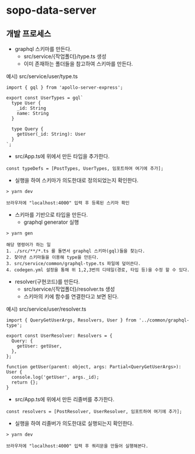 # sopo-data-server

## 개발 프로세스  

- graphql 스키마를 만든다.  
  - src/service/{작업폴더}/type.ts 생성  
  - 이미 존재하는 폴더들을 참고하여 스키마를 만든다.  

예시) src/service/user/type.ts
```  
import { gql } from 'apollo-server-express';

export const UserTypes = gql`
  type User {
    _id: String
    name: String
  }

  type Query {
    getUser(_id: String): User
  }
`;

```  

- src/App.ts에 위에서 만든 타입을 추가한다.  
```  
const typeDefs = [PostTypes, UserTypes, 임포트하여 여기에 추가];
```  


- 실행을 하여 스키마가 의도한대로 정의되었는지 확인한다.
```  
> yarn dev

브라우저에 "localhost:4000" 입력 후 등록된 스키마 확인
```  

- 스키마를 기반으로 타입을 만든다.   
  - graphql generator 실행  

```  
> yarn gen

해당 명령어가 하는 일
1. ./src/**/*.ts 를 돌면서 graphql 스키마(gql)들을 찾는다.  
2. 찾아낸 스키마들을 이용해 type을 만든다.  
3. src/service/common/graphql-type.ts 파일에 덮어쓴다.  
4. codegen.yml 설정을 통해 위 1,2,3번의 디테일(경로, 타입 등)을 수정 할 수 있다.
```  

- resolver(구현코드)를 만든다.  
  - src/service/{작업폴더}/resolver.ts 생성  
  - 스키마의 키에 함수를 연결한다고 보면 된다.  

예시) src/service/user/resolver.ts
```  
import { QueryGetUserArgs, Resolvers, User } from '../common/graphql-type';

export const UserResolver: Resolvers = {
  Query: {
    getUser: getUser,
  },
};

function getUser(parent: object, args: Partial<QueryGetUserArgs>): User {
  console.log('getUser', args._id);
  return {};
}
```  

- src/App.ts에 위에서 만든 리졸버를 추가한다.  
```  
const resolvers = [PostResolver, UserResolver, 임포트하여 여기에 추가];
``` 

- 실행을 하여 리졸버가 의도한대로 실행되는지 확인한다.
```  
> yarn dev

브라우저에 "localhost:4000" 입력 후 쿼리문을 만들어 실행해본다.
```  
